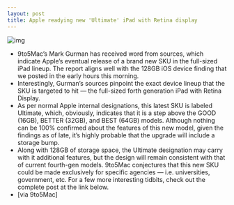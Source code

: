 ```yaml
---
layout: post
title: Apple readying new 'Ultimate' iPad with Retina display
---
```

![img](http://media.idownloadblog.com/wp-content/uploads/2013/01/ipadskus2.png)
* 9to5Mac’s Mark Gurman has received word from sources, which indicate Apple’s eventual release of a brand new SKU in the full-sized iPad lineup. The report aligns well with the 128GB iOS device finding that we posted in the early hours this morning.
* Interestingly, Gurman’s sources pinpoint the exact device lineup that the SKU is targeted to hit — the full-sized forth generation iPad with Retina Display.
* As per normal Apple internal designations, this latest SKU is labeled Ultimate, which, obviously, indicates that it is a step above the GOOD (16GB), BETTER (32GB), and BEST (64GB) models. Although nothing can be 100% confirmed about the features of this new model, given the findings as of late, it’s highly probable that the upgrade will include a storage bump.
* Along with 128GB of storage space, the Ultimate designation may carry with it additional features, but the design will remain consistent with that of current fourth-gen models. 9to5Mac conjectures that this new SKU could be made exclusively for specific agencies — i.e. universities, government, etc. For a few more interesting tidbits, check out the complete post at the link below.
* [via 9to5Mac]

